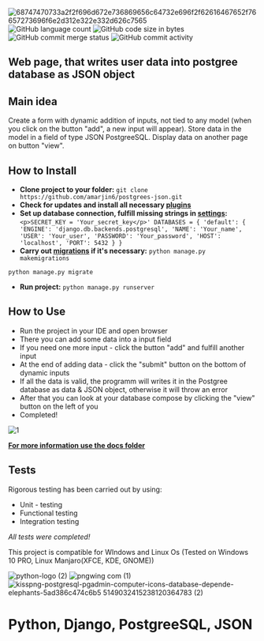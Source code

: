 ![68747470733a2f2f696d672e736869656c64732e696f2f62616467652f76657273696f6e2d312e322e332d626c7565](https://user-images.githubusercontent.com/86531927/156447715-47323250-a4d0-400d-914c-df659d1666c6.svg)
![GitHub language count](https://img.shields.io/github/languages/count/amarjin6/postgrees-json?color=red&logo=Github) 
![GitHub code size in bytes](https://img.shields.io/github/languages/code-size/amarjin6/postgrees-json?logo=gitbook&logoColor=green)
![GitHub commit merge status](https://img.shields.io/github/commit-status/amarjin6/postgrees-json/master/2d50390640570bbef9d750d0beaace5fb8f9508a)
![GitHub commit activity](https://img.shields.io/github/commit-activity/m/amarjin6/postgrees-json?label=activity&logo=Python&logoColor=yellow)
## Web page, that writes user data into postgree database as JSON object

## Main idea
Create a form with dynamic addition of inputs, not tied to any model (when you click on the button "add", a new input will appear). Store data in the model in a field of type JSON PostgreeSQL. Display data on another page on button "view".

## How to Install
* **Clone project to your folder:** `git clone https://github.com/amarjin6/postgrees-json.git`
* **Check for updates and install all necessary [plugins](https://github.com/amarjin6/postgrees-json/tree/master/requirements)**
* **Set up database connection, fulfill missing strings in [settings](https://github.com/amarjin6/postgrees-json/blob/master/project_2/project_2/settings.py):**
`<p>SECRET_KEY = 'Your_secret_key</p>'
DATABASES = {
    'default': {
        'ENGINE': 'django.db.backends.postgresql',
        'NAME': 'Your_name',
        'USER': 'Your_user',
        'PASSWORD': 'Your_password',
        'HOST': 'localhost',
        'PORT': 5432
    }
}`
* **Сarry out [migrations](https://github.com/amarjin6/postgrees-json/tree/master/project_2/main/migrations) if it's necessary:**
`python manage.py makemigrations`

`python manage.py migrate`
* **Run project:**
`python manage.py runserver`
## How to Use
* Run the project in your IDE and open browser
* There you can add some data into a input field
* If you need one more input - click the button "add" and fulfill another input
* At the end of adding data - click the "submit" button on the bottom of dynamic inputs
* If all the data is valid, the programm will writes it in the Postgree database as data & JSON object, otherwise it will throw an error
* After that you can look at your database compose by clicking the "view" button on the left of you
* Completed!

![1](https://user-images.githubusercontent.com/86531927/156452131-e0f61519-0871-41d2-809a-2e88ba3d4fb6.jpg)
  
[**For more information use the docs folder**](https://github.com/amarjin6/postgrees-json/tree/master/docs/docs.md)

## Tests
Rigorous testing has been carried out by using:
* Unit - testing
* Functional testing
* Integration testing

*All tests were completed!*

This project is compatible for WIndows and Linux Os
(Tested on Windows 10 PRO, Linux Manjaro(XFCE, KDE, GNOME))

![python-logo (2)](https://user-images.githubusercontent.com/86531927/156536220-5db566c6-9e2d-4c92-a239-2292bad68333.png)
![pngwing com (1)](https://user-images.githubusercontent.com/86531927/156533882-4e032fde-da53-4e4d-b0cf-498cbaa98eea.png)
![kisspng-postgresql-pgadmin-computer-icons-database-depende-elephants-5ad386c474c6b5 5149032415238120364783 (2)](https://user-images.githubusercontent.com/86531927/156536817-2becbc13-c4b4-4f49-b133-6c1940e4fd91.png)

# Python, Django, PostgreeSQL, JSON
